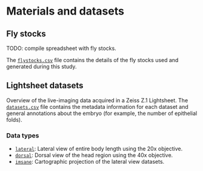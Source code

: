 # Materials and datasets

## Fly stocks

TODO: compile spreadsheet with fly stocks.

The [`flystocks.csv`](flystocks.csv) file contains the details of the fly stocks used and generated during this study.

## Lightsheet datasets

Overview of the live-imaging data acquired in a Zeiss Z.1 Lightsheet.
The [`datasets.csv`](datasets.csv) file contains the metadata information for each dataset and general annotations about the embryo (for example, the number of epithelial folds).

### Data types

- [`lateral`](lateral): Lateral view of entire body length using the 20x objective.
- [`dorsal`](dorsal): Dorsal view of the head region using the 40x objective.
- [`imsane`](imsane): Cartographic projection of the lateral view datasets.

